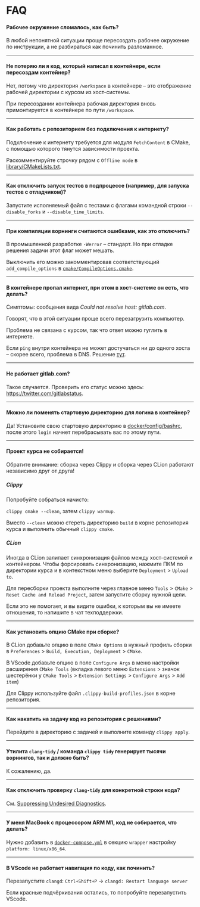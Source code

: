 # FAQ

#### Рабочее окружение сломалось, как быть?

В любой непонятной ситуации проще пересоздать рабочее окружение по инструкции, а не разбираться как починить разломанное.

---

#### Не потеряю ли я код, который написал в контейнере, если пересоздам контейнер?

Нет, потому что директория `/workspace` в контейнере – это отображение рабочей директории с курсом из хост-системы.

При пересоздании контейнера рабочая директория вновь примонтируется в контейнере по пути `/workspace`.

---

#### Как работать с репозиторием без подключения к интернету?

Подключение к интернету требуется для модуля `FetchContent` в CMake, с помощью которого тянутся зависимости проекта.

Раскомментируйте строчку рядом с `Offline mode` в [library/CMakeLists.txt](/library/CMakeLists.txt).

---

#### Как отключить запуск тестов в подпроцессе (например, для запуска тестов с отладчиком)?

Запустите исполняемый файл с тестами с флагами командной строки `--disable_forks` и `--disable_time_limits`.

---

#### При компиляции ворнинги считаются ошибками, как это отключить?

В промышленной разработке `-Werror` – стандарт.  Но при отладке решения задачи этот флаг может мешать. 

Выключить его можно закомментировав соответствующий `add_compile_options` в [`cmake/CompileOptions.cmake`](/cmake/CompileOptions.cmake).

---

#### В контейнере пропал интернет, при этом в хост-системе он есть, что делать?

Симптомы: сообщения вида _Could not resolve host: gitlab.com_.

Говорят, что в этой ситуации проще всего перезагрузить компьютер.

Проблема не связана с курсом, так что ответ можно гуглить в интернете.

Если `ping` внутри контейнера не может достучаться ни до одного хоста – скорее всего, проблема в DNS.
Решение [тут](https://stackoverflow.com/questions/20430371/my-docker-container-has-no-internet).

---

#### Не работает gitlab.com?

Такое случается. Проверить его статус можно здесь: https://twitter.com/gitlabstatus.

---

#### Можно ли поменять стартовую директорию для логина в контейнер?

Да!
Установите свою стартовую директорию в [docker/config/bashrc](/docker/config/bashrc), после этого `login` начнет перебрасывать вас по этому пути.

---

#### Проект курса не собирается!

Обратите внимание: сборка через Clippy и сборка через CLion работают независимо друг от друга!

##### Clippy

Попробуйте собраться начисто:

`clippy cmake --clean`, затем `clippy warmup`.

Вместо `--clean` можно стереть директорию `build` в корне репозитория курса и выполнить обычный `clippy cmake`.

##### CLion

Иногда в CLion залипает синхронизация файлов между хост-системой и контейнером. Чтобы форсировать синхронизацию, нажмите ПКМ по директории курса и в контекстном меню выберите `Deployment` > `Upload to`. 

Для пересборки проекта выполните через главное меню `Tools` > `CMake` > `Reset Cache and Reload Project`, затем запустите сборку нужной цели.

Если это не помогает, и вы видите ошибки, к которым вы не имеете отношения, то напишите в чат техподдержки.

---

#### Как установить опцию CMake при сборке?

В CLion добавьте опцию в поле `CMake Options` в нужный профиль сборки в `Preferences` > `Build, Execution, Deployment` > `CMake`.

В VScode добавьте опцию в поле `Configure Args` в меню настройки расширения `CMake Tools` (вкладка левого меню `Extensions` > значок шестерёнки у `CMake Tools` > `Extension Settings` > `Configure Args` > `Add item`)

Для Clippy используйте файл `.clippy-build-profiles.json` в корне репозитория.

---

#### Как накатить на задачу код из репозитория с решениями?

Перейдите в директорию с задачей и выполните команду `clippy apply`.

---

#### Утилита `clang-tidy` / команда `clippy tidy` генерирует тысячи ворнингов, так и должно быть?

К сожалению, да.

---

#### Как отключить проверку `clang-tidy` для конкретной строки кода?

См. [Suppressing Undesired Diagnostics](https://clang.llvm.org/extra/clang-tidy/#suppressing-undesired-diagnostics).

---

#### У меня MacBook с процессором ARM M1, код не собирается, что делать?

Нужно добавить в [`docker-compose.yml`](/docker/docker-compose.yml) в секцию `wrapper` настройку `platform: linux/x86_64`.

---

#### В VScode не работает навигация по коду, как починить?

Перезапустите `clangd`: `Ctrl+Shift+P` → `clangd: Restart language server` 

Если красные подчёркивания остались, то попробуйте перезапустить VScode.
